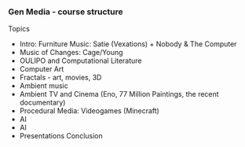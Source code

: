 ### Gen Media - course structure

Topics

- Intro: Furniture Music: Satie (Vexations) + Nobody & The Computer
- Music of Changes: Cage/Young
- OULIPO and Computational Literature
- Computer Art
- Fractals - art, movies, 3D
- Ambient music
- Ambient TV and Cinema (Eno, 77 Million Paintings, the recent documentary)
- Procedural Media: Videogames (Minecraft)
- AI
- AI
- Presentations
Conclusion